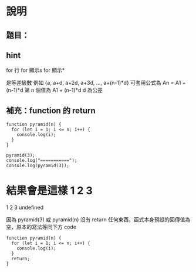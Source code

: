 # 說明
## 題目：
## hint
for 行
	for 顯示s
	for 顯示*

是等差級數
例如
{a, a+d, a+2d, a+3d, ..., a+(n-1)*d}
可套用公式為
An = A1 + (n-1)*d
第 n 個值為 A1 + (n-1)*d
d 為公差

## 補充：function 的 return
```
function pyramid(n) {
  for (let i = 1; i <= n; i++) {
    console.log(i);
  }
}

pyramid(3);
console.log("===========");
console.log(pyramid(3));
```

結果會是這樣
1
2
3
===========
1
2
3
undefined

因為 pyramid(3) 或 pyramid(n) 沒有 return 任何東西，函式本身預設的回傳值為空，原本的寫法等同下方 code
```
function pyramid(n) {
  for (let i = 1; i <= n; i++) {
    console.log(i);
  }
  return;
}
```